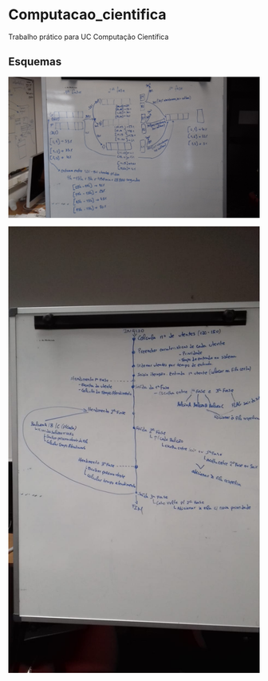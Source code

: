 # Computacao_cientifica
Trabalho prático para UC Computação Científica

## Esquemas

![esquema](./esquema_cc.jpg)

![esquema](./esquema_caminho.jpeg)
